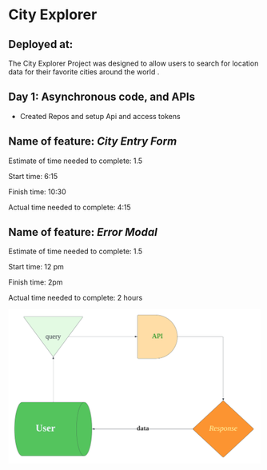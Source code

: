 # City Explorer

## Deployed at:

The City Explorer Project was designed to allow users to search for location data for their favorite cities around the world                     .

## Day 1: Asynchronous code, and APIs

- Created Repos and setup Api and access tokens

## Name of feature: *City Entry Form*

Estimate of time needed to complete: 1.5

Start time: 6:15

Finish time: 10:30

Actual time needed to complete: 4:15

## Name of feature: *Error Modal*

Estimate of time needed to complete: 1.5

Start time: 12 pm

Finish time: 2pm

Actual time needed to complete: 2 hours

![this is the WWRC](src/image/Lab6UML.png)